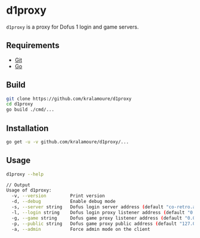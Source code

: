 # d1proxy

`d1proxy` is a proxy for Dofus 1 login and game servers.

## Requirements

- [Git](https://git-scm.com/)
- [Go](https://golang.org/)

## Build

```sh
git clone https://github.com/kralamoure/d1proxy
cd d1proxy
go build ./cmd/...
```

## Installation

```sh
go get -u -v github.com/kralamoure/d1proxy/...
```

## Usage

```sh
d1proxy --help

// Output
Usage of d1proxy:
  -v, --version         Print version
  -d, --debug           Enable debug mode
  -s, --server string   Dofus login server address (default "co-retro.ankama-games.com:443")
  -l, --login string    Dofus login proxy listener address (default "0.0.0.0:5555")
  -g, --game string     Dofus game proxy listener address (default "0.0.0.0:5556")
  -p, --public string   Dofus game proxy public address (default "127.0.0.1:5556")
  -a, --admin           Force admin mode on the client
```
